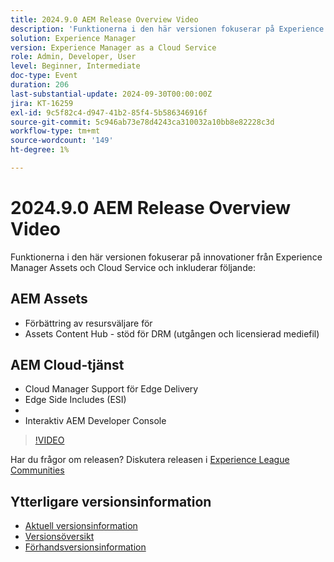 ```yaml
---
title: 2024.9.0 AEM Release Overview Video
description: 'Funktionerna i den här versionen fokuserar på Experience Manager Assets- och Cloud Service-innovationer och omfattar följande: AEM Assets - Förbättring av resursväljare för supportsamlingar ​ Assets Content Hub - stöd för DRM (utgånget och licensierat material) ​ AEM Cloud-tjänst - Cloud Manager-stöd för Edge Delivery ​ Edge Side Includes (ESI) ​ grundläggande autentisering ​ interaktiv AEM Developer Console'
solution: Experience Manager
version: Experience Manager as a Cloud Service
role: Admin, Developer, User
level: Beginner, Intermediate
doc-type: Event
duration: 206
last-substantial-update: 2024-09-30T00:00:00Z
jira: KT-16259
exl-id: 9c5f82c4-d947-41b2-85f4-5b586346916f
source-git-commit: 5c946ab73e78d4243ca310032a10bb8e82228c3d
workflow-type: tm+mt
source-wordcount: '149'
ht-degree: 1%

---
```


# 2024.9.0 AEM Release Overview Video

Funktionerna i den här versionen fokuserar på innovationer från Experience Manager Assets och Cloud Service och inkluderar följande:

## AEM Assets

* Förbättring av resursväljare för &#x200B;
* Assets Content Hub - stöd för DRM (utgången och licensierad mediefil) &#x200B;

## AEM Cloud-tjänst

* Cloud Manager Support för Edge Delivery &#x200B;
* Edge Side Includes (ESI) &#x200B;
* &#x200B;
* Interaktiv AEM Developer Console

>[!VIDEO](https://video.tv.adobe.com/v/3434847/?learn=on)

Har du frågor om releasen?  Diskutera releasen i [Experience League Communities](https://adobe.ly/4eqofkS)

## Ytterligare versionsinformation

* [Aktuell versionsinformation](https://experienceleague.adobe.com/docs/experience-manager-cloud-service/content/release-notes/home.html?lang=sv-SE)
* [Versionsöversikt](https://experienceleague.adobe.com/docs/experience-manager-release-information/aem-release-updates/update-releases-roadmap.html?lang=sv-SE)
* [Förhandsversionsinformation](https://experienceleague.adobe.com/docs/experience-manager-cloud-service/content/release-notes/prerelease.html?lang=sv-SE)
